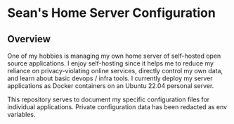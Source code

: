 # Sean's Home Server Configuration

## Overview
One of my hobbies is managing my own home server of self-hosted open source applications. I enjoy self-hosting since it helps me to reduce my reliance on privacy-violating online services, directly control my own data, and learn about basic devops / infra tools. I currently deploy my server applications as Docker containers on an Ubuntu 22.04 personal server.


This repository serves to document my specific configuration files for individual applications. Private configuration data has been redacted as env variables.
